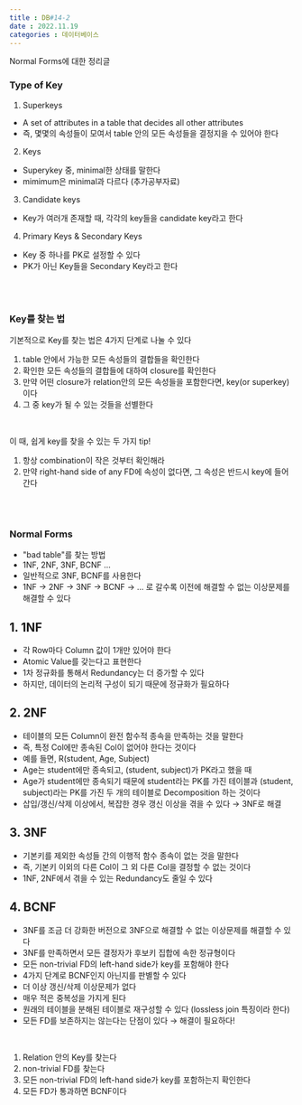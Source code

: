 ```yaml
---
title : DB#14-2
date : 2022.11.19
categories : 데이터베이스
---
```


Normal Forms에 대한 정리글     


### Type of Key

1. Superkeys 

- A set of attributes in a table that decides all other attributes
- 즉, 몇몇의 속성들이 모여서 table 안의 모든 속성들을 결정지을 수 있어야 한다

2. Keys

- Superykey 중, minimal한 상태를 말한다
- mimimum은 minimal과 다르다 (추가공부자료)

3. Candidate keys

-  Key가 여러개 존재할 때, 각각의 key들을 candidate key라고 한다

4. Primary Keys & Secondary Keys

- Key 중 하나를 PK로 설정할 수 있다
- PK가 아닌 Key들을 Secondary Key라고 한다

<br/><br/>

### Key를 찾는 법

기본적으로 Key를 찾는 법은 4가지 단계로 나눌 수 있다
1. table 안에서 가능한 모든 속성들의 결합들을 확인한다
2. 확인한 모든 속성들의 결합들에 대하여 closure를 확인한다
3. 만약 어떤 closure가 relation안의 모든 속성들을 포함한다면, key(or superkey)이다
4. 그 중 key가 될 수 있는 것들을 선별한다

<br/>

이 때, 쉽게 key를 찾을 수 있는 두 가지 tip!

1. 항상 combination이 작은 것부터 확인해라
2. 만약 right-hand side of any FD에 속성이 없다면, 그 속성은 반드시 key에 들어간다

<br/><br/>

### Normal Forms

- "bad table"를 찾는 방법
- 1NF, 2NF, 3NF, BCNF ...
- 일반적으로 3NF, BCNF를 사용한다
- 1NF → 2NF → 3NF → BCNF → ... 로 갈수록 이전에 해결할 수 없는 이상문제를 해결할 수 있다


## 1. 1NF

- 각 Row마다 Column 값이 1개만 있어야 한다
- Atomic Value를 갖는다고 표현한다
- 1차 정규화를 통해서 Redundancy는 더 증가할 수 있다
- 하지만, 데이터의 논리적 구성이 되기 때문에 정규화가 필요하다

## 2. 2NF

- 테이블의 모든 Column이 완전 함수적 종속을 만족하는 것을 말한다
- 즉, 특정 Col에만 종속된 Col이 없어야 한다는 것이다
- 예를 들면, R(student, Age, Subject)
- Age는 student에만 종속되고, (student, subject)가 PK라고 했을 때
- Age가 student에만 종속되기 때문에 student라는 PK를 가진 테이블과 (student, subject)라는 PK를 가진 두 개의 테이블로 Decomposition 하는 것이다
- 삽입/갱신/삭제 이상에서, 복잡한 경우 갱신 이상을 겪을 수 있다 → 3NF로 해결

## 3. 3NF

- 기본키를 제외한 속성들 간의 이행적 함수 종속이 없는 것을 말한다
- 즉, 기본키 이외의 다른 Col이 그 외 다른 Col을 결정할 수 없는 것이다
- 1NF, 2NF에서 겪을 수 있는 Redundancy도 줄일 수 있다

## 4. BCNF

- 3NF를 조금 더 강화한 버전으로 3NF으로 해결할 수 없는 이상문제를 해결할 수 있다
- 3NF를 만족하면서 모든 결정자가 후보키 집합에 속한 정규형이다
- 모든 non-trivial FD의 left-hand side가 key를 포함해야 한다
- 4가지 단계로 BCNF인지 아닌지를 판별할 수 있다
- 더 이상 갱신/삭제 이상문제가 없다
- 매우 적은 중복성을 가지게 된다
- 원래의 테이블을 분해된 테이블로 재구성할 수 있다 (lossless join 특징이라 한다)
- 모든 FD를 보존하지는 않는다는 단점이 있다 → 해결이 필요하다!

<br/>

1. Relation 안의 Key를 찾는다
2. non-trivial FD를 찾는다
3. 모든 non-trivial FD의 left-hand side가 key를 포함하는지 확인한다
4. 모든 FD가 통과하면 BCNF이다
